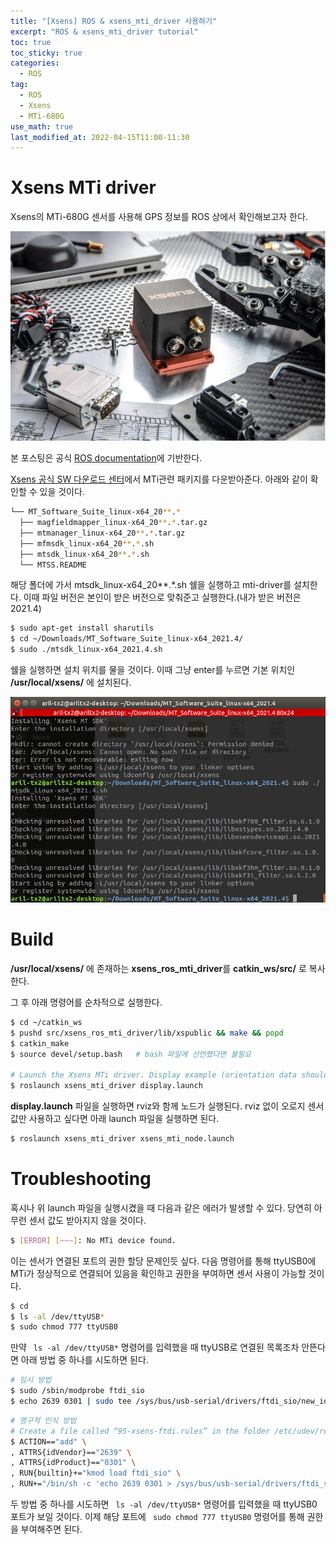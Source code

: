 ```yaml
---
title: "[Xsens] ROS & xsens_mti_driver 사용하기"
excerpt: "ROS & xsens_mti_driver tutorial"
toc: true
toc_sticky: true
categories:
  - ROS
tag:
  - ROS
  - Xsens
  - MTi-680G
use_math: true
last_modified_at: 2022-04-15T11:00-11:30
---
```


# Xsens MTi driver
Xsens의 MTi-680G 센서를 사용해 GPS 정보를 ROS 상에서 확인해보고자 한다.

![ros-mti-680g](/assets/images/ros-mti-680g/mti680g.jpg)

본 포스팅은 공식 [ROS documentation](http://wiki.ros.org/xsens_mti_driver)에 기반한다.

[Xsens 공식 SW 다운로드 센터](https://www.xsens.com/software-downloads)에서 MTi관련 패키지를 다운받아준다. 아래와 같이 확인할 수 있을 것이다.

```bash
└── MT_Software_Suite_linux-x64_20**.*
  ├── magfieldmapper_linux-x64_20**.*.tar.gz
  ├── mtmanager_linux-x64_20**.*.tar.gz
  ├── mfmsdk_linux-x64_20**.*.sh
  ├── mtsdk_linux-x64_20**.*.sh
  └── MTSS.README
``` 

해당 폴더에 가서 mtsdk_linux-x64_20**.*.sh 쉘을 실행하고 mti-driver를 설치한다. 이때 파일 버전은 본인이 받은 버전으로 맞춰준고 실행한다.(내가 받은 버전은 2021.4)
```bash
$ sudo apt-get install sharutils
$ cd ~/Downloads/MT_Software_Suite_linux-x64_2021.4/
$ sudo ./mtsdk_linux-x64_2021.4.sh
```

쉘을 실행하면 설치 위치를 물을 것이다. 이때 그냥 enter를 누르면 기본 위치인 **/usr/local/xsens/** 에 설치된다.

![mtsdk_install](/assets/images/ros-mti-680g/mtsdk_install.png)

# Build
**/usr/local/xsens/** 에 존재하는 **xsens_ros_mti_driver**를 **catkin_ws/src/** 로 복사한다.

그 후 아래 명령어를 순차적으로 실행한다.

```bash
$ cd ~/catkin_ws
$ pushd src/xsens_ros_mti_driver/lib/xspublic && make && popd
$ catkin_make
$ source devel/setup.bash   # bash 파일에 선언했다면 불필요

# Launch the Xsens MTi driver. Display example (orientation data should be enabled):
$ roslaunch xsens_mti_driver display.launch
```

**display.launch** 파일을 실행하면 rviz와 함께 노드가 실행된다. rviz 없이 오로지 센서 값만 사용하고 싶다면 아래 launch 파일을 실행하면 된다.

```bash
$ roslaunch xsens_mti_driver xsens_mti_node.launch
```

# Troubleshooting
혹시나 위 launch 파일을 실행시켰을 때 다음과 같은 에러가 발생할 수 있다. 당연히 아무런 센서 값도 받아지지 않을 것이다.

```bash
$ [ERROR] [~~~]: No MTi device found.
```

이는 센서가 연결된 포트의 권한 할당 문제인듯 싶다. 다음 명령어를 통해 ttyUSB0에 MTi가 정상적으로 연결되어 있음을 확인하고 권한을 부여하면 센서 사용이 가능할 것이다.

```bash
$ cd
$ ls -al /dev/ttyUSB*
$ sudo chmod 777 ttyUSB0
```

만약 ``` ls -al /dev/ttyUSB*``` 명령어를 입력했을 때 ttyUSB로 연결된 목록조차 안뜬다면 아래 방법 중 하나를 시도하면 된다.

```bash
# 임시 방법
$ sudo /sbin/modprobe ftdi_sio
$ echo 2639 0301 | sudo tee /sys/bus/usb-serial/drivers/ftdi_sio/new_id
```

```bash
# 영구적 인식 방법
# Create a file called “95-xsens-ftdi.rules” in the folder /etc/udev/rules.d with the following contents:
$ ACTION=="add" \
, ATTRS{idVendor}=="2639" \
, ATTRS{idProduct}=="0301" \
, RUN{builtin}+="kmod load ftdi_sio" \
, RUN+="/bin/sh -c 'echo 2639 0301 > /sys/bus/usb-serial/drivers/ftdi_sio/new_id'"
```

두 방법 중 하나를 시도하면 ``` ls -al /dev/ttyUSB*``` 명령어를 입력했을 때 ttyUSB0 포트가 보일 것이다. 이제 해당 포트에 ``` sudo chmod 777 ttyUSB0``` 명령어를 통해 권한을 부여해주면 된다.
